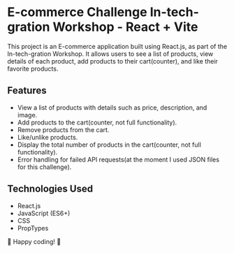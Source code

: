 # E-commerce Challenge In-tech-gration Workshop - React + Vite

This project is an E-commerce application built using React.js, as part of the In-tech-gration Workshop. It allows users to see a list of products, view details of each product, add products to their cart(counter), and like their favorite products.

## Features
- View a list of products with details such as price, description, and image.
- Add products to the cart(counter, not full functionality).
- Remove products from the cart.
- Like/unlike products.
- Display the total number of products in the cart(counter, not full functionality).
- Error handling for failed API requests(at the moment I used JSON files for this challenge). 

## Technologies Used
- React.js
- JavaScript (ES6+)
- CSS
- PropTypes


🚀 Happy coding! 🚀
